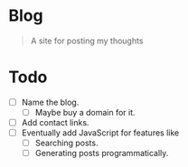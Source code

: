 # Blog

> A site for posting my thoughts

# Todo

- [ ] Name the blog.
  - [ ] Maybe buy a domain for it.
- [ ] Add contact links.
- [ ] Eventually add JavaScript for features like
  - [ ] Searching posts.
  - [ ] Generating posts programmatically.
